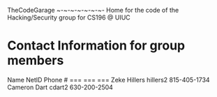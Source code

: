 TheCodeGarage
~-~-~-~-~-~-~-
Home for the code of the Hacking/Security group for CS196 @ UIUC

Contact Information for group members
=======
Name                NetID               Phone #
===                 ===                 ===
Zeke Hillers        hillers2            815-405-1734
Cameron Dart        cdart2              630-200-2504
